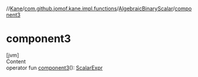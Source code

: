 //[Kane](../../index.md)/[com.github.jomof.kane.impl.functions](../index.md)/[AlgebraicBinaryScalar](index.md)/[component3](component3.md)



# component3  
[jvm]  
Content  
operator fun [component3](component3.md)(): [ScalarExpr](../../com.github.jomof.kane/-scalar-expr/index.md)  



